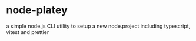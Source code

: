 # node-platey
a simple node.js CLI utility to setup a new node.project including typescript, vitest and prettier
